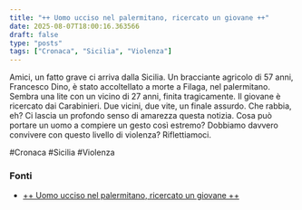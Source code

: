 ```yaml
---
title: "++ Uomo ucciso nel palermitano, ricercato un giovane ++"
date: 2025-08-07T18:00:16.363566
draft: false
type: "posts"
tags: ["Cronaca", "Sicilia", "Violenza"]
---
```


Amici, un fatto grave ci arriva dalla Sicilia.  Un bracciante agricolo di 57 anni, Francesco Dino, è stato accoltellato a morte a Filaga, nel palermitano.  Sembra una lite con un vicino di 27 anni, finita tragicamente.  Il giovane è ricercato dai Carabinieri.  Due vicini, due vite, un finale assurdo.  Che rabbia, eh?  Ci lascia un profondo senso di amarezza questa notizia.  Cosa può portare un uomo a compiere un gesto così estremo?  Dobbiamo davvero convivere con questo livello di violenza?  Riflettiamoci.

#Cronaca #Sicilia #Violenza


### Fonti
- [++ Uomo ucciso nel palermitano, ricercato un giovane ++](https://www.ansa.it/sito/notizie/topnews/2025/08/07/-uomo-ucciso-nel-palermitano-ricercato-un-giovane-_7b9a3aed-87f2-4a71-bc7f-6ef8cfffeb05.html)

